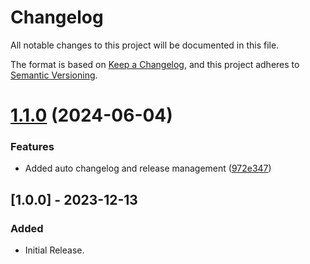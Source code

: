 # Changelog

All notable changes to this project will be documented in this file.

The format is based on [Keep a Changelog](https://keepachangelog.com/en/1.0.0/),
and this project adheres to [Semantic Versioning](https://semver.org/spec/v2.0.0.html).

# [1.1.0](https://github.com/sozo-design/gcloud-cloudfunctions-site-header-size/compare/v1.0.0...v1.1.0) (2024-06-04)


### Features

* Added auto changelog and release management ([972e347](https://github.com/sozo-design/gcloud-cloudfunctions-site-header-size/commit/972e3471fe116e3b3c3c18a62471ce344980920f))


## [1.0.0] - 2023-12-13

### Added

- Initial Release.
